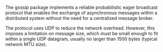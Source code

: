 The gossip package implements a reliable probabilistic eager broadcast protocol that enables 
the exchange of asynchronous messages within a distributed system without the need for
a centralized message broker.

The protocol uses UDP to reduce the network overhead. However, this imposes a limitation
on message size, which must be small enough to fit within a single UDP datagram, usually 
no larger than 1500 bytes (typical network MTU size).